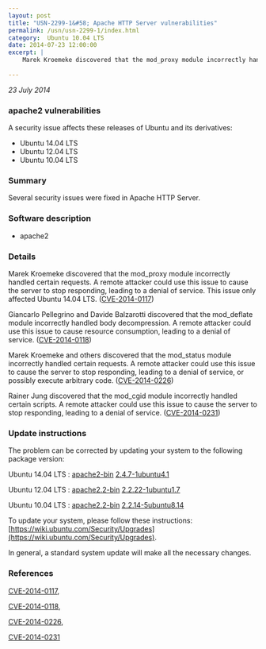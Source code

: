 ```yaml
---
layout: post
title: "USN-2299-1&#58; Apache HTTP Server vulnerabilities"
permalink: /usn/usn-2299-1/index.html
category:  Ubuntu 10.04 LTS
date: 2014-07-23 12:00:00
excerpt: |
    Marek Kroemeke discovered that the mod_proxy module incorrectly handled certain requests. A remote attacker could use this issue to cause the server to stop responding, leading to a denial of service. This issue only affected Ubuntu 14.04 LTS. ([CVE-2014-0117](http://people.ubuntu.com/~ubuntu-security/cve/CVE-2014-0117))
    
--- 
```

 
 

*23 July 2014*

### apache2 vulnerabilities

A security issue affects these releases of Ubuntu and its derivatives:

* Ubuntu 14.04 LTS
* Ubuntu 12.04 LTS
* Ubuntu 10.04 LTS

### Summary

Several security issues were fixed in Apache HTTP Server. 

### Software description

* apache2 

### Details

Marek Kroemeke discovered that the mod_proxy module incorrectly handled certain requests. A remote attacker could use this issue to cause the server to stop responding, leading to a denial of service. This issue only affected Ubuntu 14.04 LTS. ([CVE-2014-0117](http://people.ubuntu.com/~ubuntu-security/cve/CVE-2014-0117))

Giancarlo Pellegrino and Davide Balzarotti discovered that the mod_deflate module incorrectly handled body decompression. A remote attacker could use this issue to cause resource consumption, leading to a denial of service. ([CVE-2014-0118](http://people.ubuntu.com/~ubuntu-security/cve/CVE-2014-0118))

Marek Kroemeke and others discovered that the mod_status module incorrectly handled certain requests. A remote attacker could use this issue to cause the server to stop responding, leading to a denial of service, or possibly execute arbitrary code. ([CVE-2014-0226](http://people.ubuntu.com/~ubuntu-security/cve/CVE-2014-0226))

Rainer Jung discovered that the mod_cgid module incorrectly handled certain scripts. A remote attacker could use this issue to cause the server to stop responding, leading to a denial of service. ([CVE-2014-0231](http://people.ubuntu.com/~ubuntu-security/cve/CVE-2014-0231)) 

### Update instructions

The problem can be corrected by updating your system to the following package version:

Ubuntu 14.04 LTS
 : [apache2-bin](https://launchpad.net/ubuntu/+source/apache2) <span> [2.4.7-1ubuntu4.1](https://launchpad.net/ubuntu/+source/apache2/2.4.7-1ubuntu4.1) </span> 

Ubuntu 12.04 LTS
 : [apache2.2-bin](https://launchpad.net/ubuntu/+source/apache2) <span> [2.2.22-1ubuntu1.7](https://launchpad.net/ubuntu/+source/apache2/2.2.22-1ubuntu1.7) </span> 

Ubuntu 10.04 LTS
 : [apache2.2-bin](https://launchpad.net/ubuntu/+source/apache2) <span> [2.2.14-5ubuntu8.14](https://launchpad.net/ubuntu/+source/apache2/2.2.14-5ubuntu8.14) </span> 

To update your system, please follow these instructions: [https://wiki.ubuntu.com/Security/Upgrades](https://wiki.ubuntu.com/Security/Upgrades).

In general, a standard system update will make all the necessary changes. 

### References

 
 [CVE-2014-0117](http://people.ubuntu.com/~ubuntu-security/cve/CVE-2014-0117), 

 [CVE-2014-0118](http://people.ubuntu.com/~ubuntu-security/cve/CVE-2014-0118), 

 [CVE-2014-0226](http://people.ubuntu.com/~ubuntu-security/cve/CVE-2014-0226), 

 [CVE-2014-0231](http://people.ubuntu.com/~ubuntu-security/cve/CVE-2014-0231)
 

